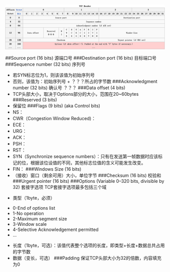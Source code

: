 ![Alt text](TCP-Header.png)
<!---->
##Source port (16 bits) 源端口号
###Destination port (16 bits) 目标端口号
###Sequence number (32 bits) 序列号
- 若SYN标志位为1，则该该值为初始序列号
- 否则，该值为：初始序列号 + ？？？所占的字节数
###Acknowledgment number (32 bits) 确认号
？？？
###Data offset (4 bits) 
 - TCP头部大小，取决于Options部分的大小，范围在20~60bytes
###Reserved (3 bits)
 - 保留位
###Flags (9 bits) (aka Control bits)
 - NS：
 - CWR（Congestion Window Reduced)：
 - ECE：
 - URG：
 - ACK：
 - PSH：
 - RST：
 - SYN（Synchronize sequence numbers）：只有在发送第一帧数据时应该标记的位，根据该位设值的不同，其他标志位值的含义可能发生改变。
 - FIN：
###Windows Size (16 bits) 
 - （接收）窗口（剩余可用）大小，单位字节
###Checksum (16 bits) 校验和
###Urgent pointer (16 bits)
###Options (Variable 0–320 bits, divisible by 32) 套接字选项
TCP套接字选项最多包括三个域
<!---->
- 类型（1byte，必须）
 + 0-End of options list
 + 1-No operation
 + 2-Maximum segment size
 + 3-Window scale
 + 4-Selective Acknowledgement permitted
 + ...
- 长度（1byte，可选）：该值代表整个选项的长度，即类型+长度+数据总共占用的字节数
- 数据（变长，可选）
###Padding
保证TCP头部大小为32的倍数，内容填充为0